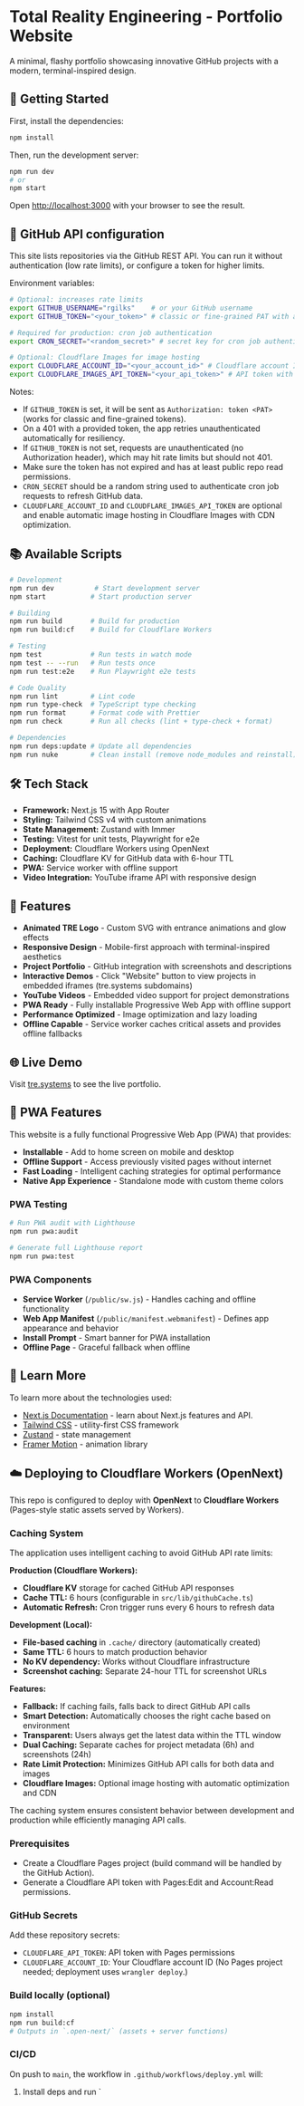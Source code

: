# Total Reality Engineering - Portfolio Website

A minimal, flashy portfolio showcasing innovative GitHub projects with a modern, terminal-inspired design.

## 🚀 Getting Started

First, install the dependencies:

```bash
npm install
```

Then, run the development server:

```bash
npm run dev
# or
npm start
```

Open [http://localhost:3000](http://localhost:3000) with your browser to see the result.

## 🔐 GitHub API configuration

This site lists repositories via the GitHub REST API. You can run it without authentication (low rate limits), or configure a token for higher limits.

Environment variables:

```bash
# Optional: increases rate limits
export GITHUB_USERNAME="rgilks"    # or your GitHub username
export GITHUB_TOKEN="<your_token>" # classic or fine-grained PAT with at least public repo read

# Required for production: cron job authentication
export CRON_SECRET="<random_secret>" # secret key for cron job authentication

# Optional: Cloudflare Images for image hosting
export CLOUDFLARE_ACCOUNT_ID="<your_account_id>" # Cloudflare account ID
export CLOUDFLARE_IMAGES_API_TOKEN="<your_api_token>" # API token with Images:Edit permissions
```

Notes:

- If `GITHUB_TOKEN` is set, it will be sent as `Authorization: token <PAT>` (works for classic and fine-grained tokens).
- On a 401 with a provided token, the app retries unauthenticated automatically for resiliency.
- If `GITHUB_TOKEN` is not set, requests are unauthenticated (no Authorization header), which may hit rate limits but should not 401.
- Make sure the token has not expired and has at least public repo read permissions.
- `CRON_SECRET` should be a random string used to authenticate cron job requests to refresh GitHub data.
- `CLOUDFLARE_ACCOUNT_ID` and `CLOUDFLARE_IMAGES_API_TOKEN` are optional and enable automatic image hosting in Cloudflare Images with CDN optimization.

## 📚 Available Scripts

```bash
# Development
npm run dev          # Start development server
npm start           # Start production server

# Building
npm run build       # Build for production
npm run build:cf    # Build for Cloudflare Workers

# Testing
npm test            # Run tests in watch mode
npm test -- --run   # Run tests once
npm run test:e2e    # Run Playwright e2e tests

# Code Quality
npm run lint        # Lint code
npm run type-check  # TypeScript type checking
npm run format      # Format code with Prettier
npm run check       # Run all checks (lint + type-check + format)

# Dependencies
npm run deps:update # Update all dependencies
npm run nuke        # Clean install (remove node_modules and reinstall)
```

## 🛠️ Tech Stack

- **Framework:** Next.js 15 with App Router
- **Styling:** Tailwind CSS v4 with custom animations
- **State Management:** Zustand with Immer
- **Testing:** Vitest for unit tests, Playwright for e2e
- **Deployment:** Cloudflare Workers using OpenNext
- **Caching:** Cloudflare KV for GitHub data with 6-hour TTL
- **PWA:** Service worker with offline support
- **Video Integration:** YouTube iframe API with responsive design

## 🎨 Features

- **Animated TRE Logo** - Custom SVG with entrance animations and glow effects
- **Responsive Design** - Mobile-first approach with terminal-inspired aesthetics
- **Project Portfolio** - GitHub integration with screenshots and descriptions
- **Interactive Demos** - Click "Website" button to view projects in embedded iframes (tre.systems subdomains)
- **YouTube Videos** - Embedded video support for project demonstrations
- **PWA Ready** - Fully installable Progressive Web App with offline support
- **Performance Optimized** - Image optimization and lazy loading
- **Offline Capable** - Service worker caches critical assets and provides offline fallbacks

## 🌐 Live Demo

Visit [tre.systems](https://tre.systems) to see the live portfolio.

## 📱 PWA Features

This website is a fully functional Progressive Web App (PWA) that provides:

- **Installable** - Add to home screen on mobile and desktop
- **Offline Support** - Access previously visited pages without internet
- **Fast Loading** - Intelligent caching strategies for optimal performance
- **Native App Experience** - Standalone mode with custom theme colors

### PWA Testing

```bash
# Run PWA audit with Lighthouse
npm run pwa:audit

# Generate full Lighthouse report
npm run pwa:test
```

### PWA Components

- **Service Worker** (`/public/sw.js`) - Handles caching and offline functionality
- **Web App Manifest** (`/public/manifest.webmanifest`) - Defines app appearance and behavior
- **Install Prompt** - Smart banner for PWA installation
- **Offline Page** - Graceful fallback when offline

## 📖 Learn More

To learn more about the technologies used:

- [Next.js Documentation](https://nextjs.org/docs) - learn about Next.js features and API.
- [Tailwind CSS](https://tailwindcss.com/docs) - utility-first CSS framework
- [Zustand](https://github.com/pmndrs/zustand) - state management
- [Framer Motion](https://www.framer.com/motion/) - animation library

## ☁️ Deploying to Cloudflare Workers (OpenNext)

This repo is configured to deploy with **OpenNext** to **Cloudflare Workers** (Pages-style static assets served by Workers).

### Caching System

The application uses intelligent caching to avoid GitHub API rate limits:

**Production (Cloudflare Workers):**

- **Cloudflare KV** storage for cached GitHub API responses
- **Cache TTL:** 6 hours (configurable in `src/lib/githubCache.ts`)
- **Automatic Refresh:** Cron trigger runs every 6 hours to refresh data

**Development (Local):**

- **File-based caching** in `.cache/` directory (automatically created)
- **Same TTL:** 6 hours to match production behavior
- **No KV dependency:** Works without Cloudflare infrastructure
- **Screenshot caching:** Separate 24-hour TTL for screenshot URLs

**Features:**

- **Fallback:** If caching fails, falls back to direct GitHub API calls
- **Smart Detection:** Automatically chooses the right cache based on environment
- **Transparent:** Users always get the latest data within the TTL window
- **Dual Caching:** Separate caches for project metadata (6h) and screenshots (24h)
- **Rate Limit Protection:** Minimizes GitHub API calls for both data and images
- **Cloudflare Images:** Optional image hosting with automatic optimization and CDN

The caching system ensures consistent behavior between development and production while efficiently managing API calls.

### Prerequisites

- Create a Cloudflare Pages project (build command will be handled by the GitHub Action).
- Generate a Cloudflare API token with Pages:Edit and Account:Read permissions.

### GitHub Secrets

Add these repository secrets:

- `CLOUDFLARE_API_TOKEN`: API token with Pages permissions
- `CLOUDFLARE_ACCOUNT_ID`: Your Cloudflare account ID
  (No Pages project needed; deployment uses `wrangler deploy`.)

### Build locally (optional)

```bash
npm install
npm run build:cf
# Outputs in `.open-next/` (assets + server functions)
```

### CI/CD

On push to `main`, the workflow in `.github/workflows/deploy.yml` will:

1. Install deps and run `
